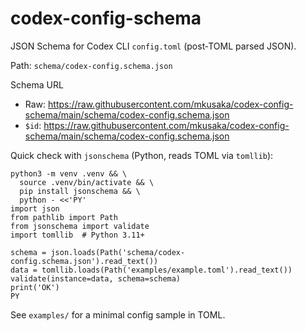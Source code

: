 # codex-config-schema

JSON Schema for Codex CLI `config.toml` (post‑TOML parsed JSON).

Path: `schema/codex-config.schema.json`

Schema URL
- Raw: https://raw.githubusercontent.com/mkusaka/codex-config-schema/main/schema/codex-config.schema.json
- `$id`: https://raw.githubusercontent.com/mkusaka/codex-config-schema/main/schema/codex-config.schema.json

Quick check with `jsonschema` (Python, reads TOML via `tomllib`):

```
python3 -m venv .venv && \
  source .venv/bin/activate && \
  pip install jsonschema && \
  python - <<'PY'
import json
from pathlib import Path
from jsonschema import validate
import tomllib  # Python 3.11+

schema = json.loads(Path('schema/codex-config.schema.json').read_text())
data = tomllib.loads(Path('examples/example.toml').read_text())
validate(instance=data, schema=schema)
print('OK')
PY
```

See `examples/` for a minimal config sample in TOML.
